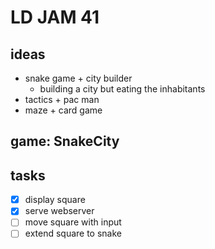 # LD JAM 41

## ideas

* snake game + city builder
  * building a city but eating the inhabitants
* tactics + pac man
* maze + card game

## game: SnakeCity

## tasks

- [x] display square
- [x] serve webserver
- [ ] move square with input
- [ ] extend square to snake